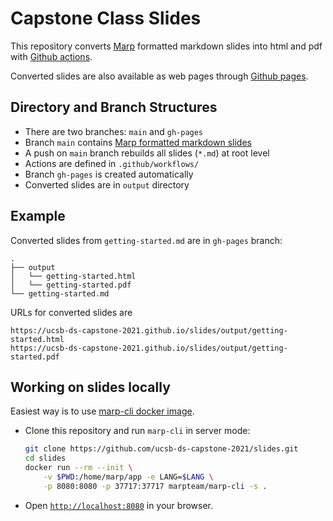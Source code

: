 <!--
theme: gaia
paginate: true
headingDivider: 2
backgroundColor: white
-->

# Capstone Class Slides

This repository converts [Marp](https://marp.app) formatted markdown slides into html and pdf with [Github actions](https://github.com/actions).

Converted slides are also available as web pages through [Github pages](https://pages.github.com).

## Directory and Branch Structures

- There are two branches: `main` and `gh-pages`
- Branch `main` contains [Marp formatted markdown slides](https://marpit.marp.app/directives)
- A push on `main` branch rebuilds all slides (`*.md`) at root level
- Actions are defined in `.github/workflows/`
- Branch `gh-pages` is created automatically
- Converted slides are in `output` directory

## Example

Converted slides from `getting-started.md` are in `gh-pages` branch:

```
.
├── output
│   └── getting-started.html
│   └── getting-started.pdf
└── getting-started.md
```

URLs for converted slides are
```
https://ucsb-ds-capstone-2021.github.io/slides/output/getting-started.html
https://ucsb-ds-capstone-2021.github.io/slides/output/getting-started.pdf
```

## Working on slides locally

Easiest way is to use [marp-cli docker image](https://hub.docker.com/r/marpteam/marp-cli/).

- Clone this repository and run `marp-cli` in server mode:  
    ```bash
    git clone https://github.com/ucsb-ds-capstone-2021/slides.git
    cd slides
    docker run --rm --init \
        -v $PWD:/home/marp/app -e LANG=$LANG \
        -p 8080:8080 -p 37717:37717 marpteam/marp-cli -s .        
    ```
- Open [`http://localhost:8080`](http://localhost:8080) in your browser.


